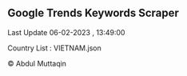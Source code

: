 

## Google Trends Keywords Scraper 
 
Last Update 06-02-2023 , 13:49:00

Country List :
VIETNAM.json



© Abdul Muttaqin 
